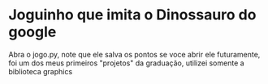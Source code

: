 # Joguinho que imita o Dinossauro do google
  Abra o jogo.py, note que ele salva os pontos se voce abrir ele futuramente, foi um dos meus primeiros "projetos" da graduação, utilizei somente a biblioteca graphics
